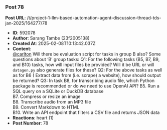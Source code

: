 ### Post 78
**Post URL**: /t/project-1-llm-based-automation-agent-discussion-thread-tds-jan-2025/164277/78
- **ID**: 592078
- **Author**: Sarang Tambe (23f2005138)
- **Created At**: 2025-02-08T10:13:42.037Z
- **Content**:  
  <a class="mention" href="/u/carlton">@carlton</a> Will there be evaluation script for tasks in group B also?
Some questions about ‘B’ group tasks:
Q1: For the following tasks (B5, B7, B9, and B10) tasks, how will input files be provided? Will it be URL or will <code>datagen.py</code> also generate files for these?
Q2: For the above tasks as well as for B6 ( Extract data from (i.e. scrape) a website), how should output be returned?
Q3: In task B8, for transcribing audio file, which Python package is recommended or do we need to use OpenAI API?
B5. Run a SQL query on a SQLite or DuckDB database<br>
B7. Compress or resize an image<br>
B8. Transcribe audio from an MP3 file<br>
B9. Convert Markdown to HTML<br>
B10. Write an API endpoint that filters a CSV file and returns JSON data
- **Reactions**: heart (1)
- **Post Number**: 78

